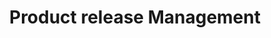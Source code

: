 ---
title: "Product release Management"
layout: "list"
weight: 3
#cover: /images/posts-cover.jpg
---
